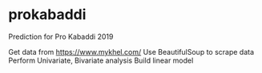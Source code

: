 # prokabaddi
Prediction for Pro Kabaddi 2019

Get data from https://www.mykhel.com/
Use BeautifulSoup to scrape data
Perform Univariate, Bivariate analysis
Build linear model
